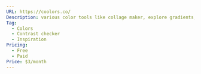 ```yaml
---
URL: https://coolors.co/
Description: various color tools like collage maker, explore gradients, color picker
Tag:
  - Colors
  - Contrast checker
  - Inspiration
Pricing:
  - Free
  - Paid
Price: $3/month
---
```

